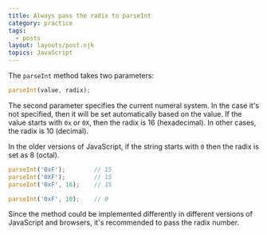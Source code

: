 ```yaml
---
title: Always pass the radix to parseInt
category: practice
tags:
  - posts
layout: layouts/post.njk
topics: JavaScript
---
```


The `parseInt` method takes two parameters:

```js
parseInt(value, radix);
```

The second parameter specifies the current numeral system. In the case it's not specified, then it will be set automatically based on the value.
If the value starts with `0x` or `0X`, then the radix is 16 (hexadecimal). In other cases, the radix is 10 (decimal).

In the older versions of JavaScript, if the string starts with `0` then the radix is set as 8 (octal).

```js
parseInt('0xF');        // 15
parseInt('0XF');        // 15
parseInt('0xF', 16);    // 15

parseInt('0xF', 10);    // 0
```

Since the method could be implemented differently in different versions of JavaScript and browsers, it's recommended to pass the radix number.